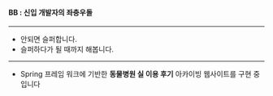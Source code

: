 #### BB : 신입 개발자의 좌충우돌
----------------------------------------------------

+ 안되면 슬퍼합니다.<br>
+ 슬퍼하다가 될 때까지 해봅니다.

---------------------------------------------------

+ Spring 프레임 워크에 기반한 **동물병원 실 이용 후기** 아카이빙 웹사이트를 구현 중입니다<br>
